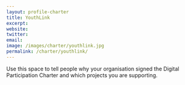 ```yaml
---
layout: profile-charter
title: YouthLink
excerpt: 
website: 
twitter: 
email: 
image: /images/charter/youthlink.jpg
permalink: /charter/youthlink/
---
```


Use this space to tell people why your organisation signed the Digital Participation Charter and which projects you are supporting.
